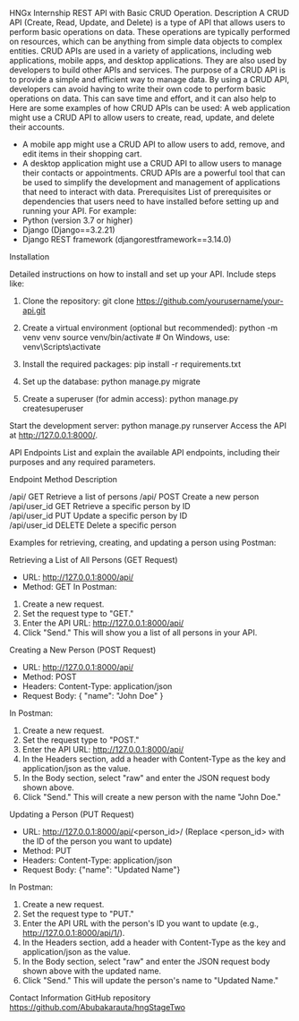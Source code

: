 HNGx Internship
REST API with Basic CRUD Operation.
Description
A CRUD API (Create, Read, Update, and Delete) is a type of API that allows users to perform basic operations on data. These operations are typically performed on resources, which can be anything from simple data objects to complex entities. CRUD APIs are used in a variety of applications, including web applications, mobile apps, and desktop applications. They are also used by developers to build other APIs and services. The purpose of a CRUD API is to provide a simple and efficient way to manage data. By using a CRUD API, developers can avoid having to write their own code to perform basic operations on data. This can save time and effort, and it can also help to Here are some examples of how CRUD APIs can be used: A web application might use a CRUD API to allow users to create, read, update, and delete their accounts.
* A mobile app might use a CRUD API to allow users to add, remove, and edit items in their shopping cart.
* A desktop application might use a CRUD API to allow users to manage their contacts or appointments. CRUD APIs are a powerful tool that can be used to simplify the development and management of applications that need to interact with data.
Prerequisites
List of prerequisites or dependencies that users need to have installed before setting up and running your API. For example:
* Python (version 3.7 or higher)
* Django (Django==3.2.21)
* Django REST framework (djangorestframework==3.14.0)



Installation

Detailed instructions on how to install and set up your API. Include steps like:
1. Clone the repository: 
git clone https://github.com/yourusername/your-api.git

2. Create a virtual environment (optional but recommended):
python -m venv venv
source venv/bin/activate  # On Windows, use: venv\Scripts\activate

3. Install the required packages:
      pip install -r requirements.txt
4. Set up the database:
      python manage.py migrate
5. Create a superuser (for admin access):
      python manage.py createsuperuser
      
Start the development server:
python manage.py runserver
Access the API at http://127.0.0.1:8000/.




API Endpoints
List and explain the available API endpoints, including their purposes and any required parameters. 

Endpoint		Method				Description
/api/			GET				Retrieve a list of persons/api/			POST				Create a new person/api/user_id		GET				Retrieve a specific person by ID		
/api/user_id		PUT                             Update a specific person by ID		
/api/user_id		DELETE				Delete a specific person
Examples for retrieving, creating, and updating a person using Postman:

Retrieving a List of All Persons (GET Request)
* URL: http://127.0.0.1:8000/api/
* Method: GET
In Postman:
1. Create a new request.
2. Set the request type to "GET."
3. Enter the API URL: http://127.0.0.1:8000/api/
4. Click "Send."
This will show you a list of all persons in your API.

Creating a New Person (POST Request)
* URL: http://127.0.0.1:8000/api/
* Method: POST
* Headers: Content-Type: application/json
* Request Body:
{
    "name": "John Doe"
}

In Postman:
1. Create a new request.
2. Set the request type to "POST."
3. Enter the API URL: http://127.0.0.1:8000/api/
4. In the Headers section, add a header with Content-Type as the key and application/json as the value.
5. In the Body section, select "raw" and enter the JSON request body shown above.
6. Click "Send."
This will create a new person with the name "John Doe."


Updating a Person (PUT Request)
* URL: http://127.0.0.1:8000/api/<person_id>/ (Replace <person_id> with the ID of the person you want to update)
* Method: PUT
* Headers: Content-Type: application/json
* Request Body:
      {"name": "Updated Name"}

In Postman:
1. Create a new request.
2. Set the request type to "PUT."
3. Enter the API URL with the person's ID you want to update (e.g., http://127.0.0.1:8000/api/1/).
4. In the Headers section, add a header with Content-Type as the key and application/json as the value.
5. In the Body section, select "raw" and enter the JSON request body shown above with the updated name.
6. Click "Send."
This will update the person's name to "Updated Name."

Contact Information
GitHub repository https://github.com/Abubakarauta/hngStageTwo

